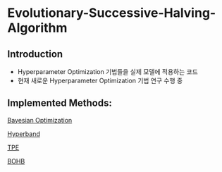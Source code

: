 # Evolutionary-Successive-Halving-Algorithm
## Introduction
  - Hyperparameter Optimization 기법들을 실제 모델에 적용하는 코드
  - 현재 새로운 Hyperparameter Optimization 기법 연구 수행 중
  
## Implemented Methods:

[Bayesian Optimization](https://papers.nips.cc/paper/4522-practical-bayesian-optimization-of-machine-learning-algorithms.pdf)

[Hyperband](https://arxiv.org/pdf/1603.06560.pdf)

[TPE](https://papers.nips.cc/paper/4443-algorithms-for-hyper-parameter-optimization.pdf)

[BOHB](https://arxiv.org/pdf/1807.01774.pdf)

